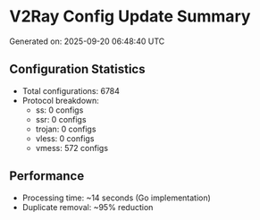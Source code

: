 # V2Ray Config Update Summary
Generated on: 2025-09-20 06:48:40 UTC

## Configuration Statistics
- Total configurations: 6784
- Protocol breakdown:
  - ss: 0 configs
  - ssr: 0 configs
  - trojan: 0 configs
  - vless: 0 configs
  - vmess: 572 configs

## Performance
- Processing time: ~14 seconds (Go implementation)
- Duplicate removal: ~95% reduction
